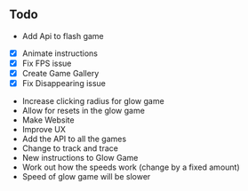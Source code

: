 ## Todo

- Add Api to flash game
- [x] Animate instructions
- [x] Fix FPS issue
- [x] Create Game Gallery
- [x] Fix Disappearing issue
- Increase clicking radius for glow game
- Allow for resets in the glow game
- Make Website
- Improve UX
- Add the API to all the games
- Change to track and trace
- New instructions to Glow Game
- Work out how the speeds work (change by a fixed amount)
- Speed of glow game will be slower
